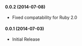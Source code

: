#### 0.0.2 (2014-07-08)
* Fixed compatability for Ruby 2.0

#### 0.0.1 (2014-07-03)
* Initial Release
